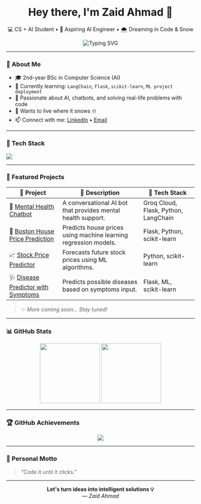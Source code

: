 <h1 align="center">Hey there, I'm Zaid Ahmad 👋</h1>
<p align="center">
  💻 CS + AI Student • 🚀 Aspiring AI Engineer • 🌨 Dreaming in Code & Snow
</p>

<p align="center">
  <img src="https://readme-typing-svg.demolab.com?font=Fira+Code&size=22&duration=3000&pause=1000&center=true&width=435&lines=AI+Engineer+in+Progress;Loves+Building+Smart+Things" alt="Typing SVG" />
</p>

---

### 🧠 About Me

- 🎓 2nd-year BSc in Computer Science (AI)  
- 🌱 Currently learning: `LangChain`, `Flask`, `scikit-learn`, `ML project deployment`  
- 🤖 Passionate about AI, chatbots, and solving real-life problems with code  
- 🧊 Wants to live where it snows ☃️  
- 📫 Connect with me: [LinkedIn](www.linkedin.com/in/zaidahmadcodes) • [Email](zaidahmad25@outlook.com)  

---

### 🚀 Tech Stack

<p align="left">
  <img src="https://skillicons.dev/icons?i=python,flask,scikitlearn,html,css,git,github,vscode" />
</p>

---

### 📌 Featured Projects

| 🔧 Project | 📘 Description | 🔬 Tech Stack |
|-----------|----------------|---------------|
| 🧠 [Mental Health Chatbot](https://github.com/ZaidAhmad-code) | A conversational AI bot that provides mental health support. | Groq Cloud, Flask, Python, LangChain |
| 🏡 [Boston House Price Prediction](https://github.com/ZaidAhmad-code) | Predicts house prices using machine learning regression models. | Flask, Python, scikit-learn |
| 📈 [Stock Price Predictor](https://github.com/ZaidAhmad-code) | Forecasts future stock prices using ML algorithms. | Python, scikit-learn |
| 🩺 [Disease Predictor with Symptoms](https://github.com/ZaidAhmad-code) | Predicts possible diseases based on symptoms input. | Flask, ML, scikit-learn |

> ✨ *More coming soon... Stay tuned!*

---

### 📊 GitHub Stats

<p align="center">
  <img src="https://github-readme-stats.vercel.app/api?username=ZaidAhmad-code&show_icons=true&theme=radical&hide=issues" height="160"/>
  <img src="https://github-readme-stats.vercel.app/api/top-langs/?username=ZaidAhmad-code&layout=compact&theme=radical" height="160"/>
</p>

---

### 🏆 GitHub Achievements

<p align="center">
  <img src="https://github-profile-trophy.vercel.app/?username=ZaidAhmad-code&theme=onedark&margin-w=15&no-frame=true" />
</p>

---

### 💬 Personal Motto

> “Code it until it clicks.”

---

<p align="center">
  <b>Let's turn ideas into intelligent solutions 💡</b><br>
  <i>— Zaid Ahmad</i>
</p>
